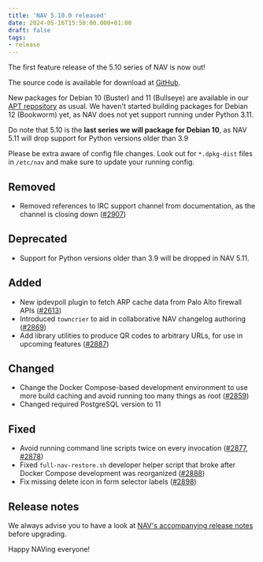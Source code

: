 ```yaml
---
title: 'NAV 5.10.0 released'
date: 2024-05-16T15:50:00.000+01:00
draft: false
tags:
- release
---
```


The first feature release of the 5.10 series of NAV is now out!

The source code is available for download at [GitHub](https://github.com/UNINETT/nav/releases).

New packages for Debian 10 (Buster) and 11 (Bullseye) are available in our [APT
repository](https://nav.uninett.no/install-instructions/#debian) as usual.  We
haven't started building packages for Debian 12 (Bookworm) yet, as NAV does not
yet support running under Python 3.11.

Do note that 5.10 is the **last series we will package for Debian 10**, as NAV
5.11 will drop support for Python versions older than 3.9

Please be extra aware of config file changes. Look out for `*.dpkg-dist` files
in `/etc/nav` and make sure to update your running config.

## Removed

- Removed references to IRC support channel from documentation, as the channel
  is closing down ([#2907](https://github.com/Uninett/nav/issues/2907))

## Deprecated

- Support for Python versions older than 3.9 will be dropped in NAV 5.11.

## Added

- New ipdevpoll plugin to fetch ARP cache data from Palo Alto firewall APIs
  ([#2613](https://github.com/Uninett/nav/issues/2613))
- Introduced `towncrier` to aid in collaborative NAV changelog authoring
  ([#2869](https://github.com/Uninett/nav/issues/2869))
- Add library utilities to produce QR codes to arbitrary URLs, for use in
  upcoming features ([#2887](https://github.com/Uninett/nav/issues/2887))

## Changed

- Change the Docker Compose-based development environment to use more build
  caching and avoid running too many things as root
  ([#2859](https://github.com/Uninett/nav/issues/2859))
- Changed required PostgreSQL version to 11

## Fixed

- Avoid running command line scripts twice on every invocation
  ([#2877](https://github.com/Uninett/nav/issues/2877),
  [#2878](https://github.com/Uninett/nav/pull/2878))
- Fixed `full-nav-restore.sh` developer helper script that broke after Docker
  Compose development was reorganized
  ([#2888](https://github.com/Uninett/nav/issues/2888))
- Fix missing delete icon in form selector labels
  ([#2898](https://github.com/Uninett/nav/issues/2898))
 
## Release notes

We always advise you to have a look at [NAV's accompanying release notes](https://nav.readthedocs.io/en/latest/release-notes.html#nav-5-10) before upgrading.

Happy NAVing everyone!

